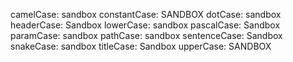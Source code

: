 camelCase: sandbox
constantCase: SANDBOX
dotCase: sandbox
headerCase: Sandbox
lowerCase: sandbox
pascalCase: Sandbox
paramCase: sandbox
pathCase: sandbox
sentenceCase: Sandbox
snakeCase: sandbox
titleCase: Sandbox
upperCase: SANDBOX

